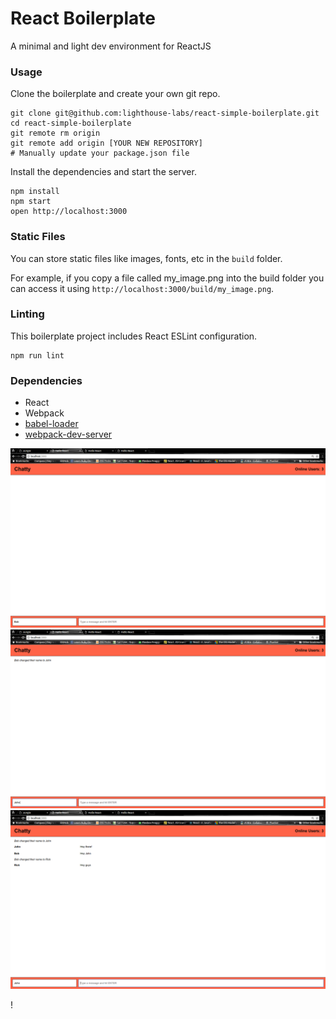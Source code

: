 React Boilerplate
=====================

A minimal and light dev environment for ReactJS

### Usage

Clone the boilerplate and create your own git repo.

```
git clone git@github.com:lighthouse-labs/react-simple-boilerplate.git
cd react-simple-boilerplate
git remote rm origin
git remote add origin [YOUR NEW REPOSITORY]
# Manually update your package.json file
```

Install the dependencies and start the server.

```
npm install
npm start
open http://localhost:3000
```

### Static Files

You can store static files like images, fonts, etc in the `build` folder.

For example, if you copy a file called my_image.png into the build folder you can access it using `http://localhost:3000/build/my_image.png`.

### Linting

This boilerplate project includes React ESLint configuration.

```
npm run lint
```

### Dependencies

* React
* Webpack
* [babel-loader](https://github.com/babel/babel-loader)
* [webpack-dev-server](https://github.com/webpack/webpack-dev-server)

!['picture-one'](https://github.com/Colin787/Chatty-App/blob/master/docs/Home.png)
!['picture-two'](https://github.com/Colin787/Chatty-App/blob/master/docs/ChangeName.png)
!['picture-two'](https://github.com/Colin787/Chatty-App/blob/master/docs/Message.png)

!
